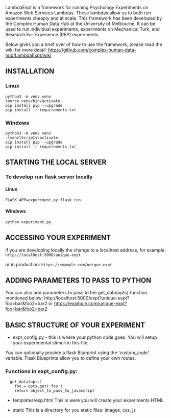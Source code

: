 LambdaExpt is a framework for running Psychology Experiments on Amazon Web Services Lambdas. These lambdas allow us to both run experiments cheaply and at scale. This framework has been developed by the Complex Human Data Hub at the University of Melbourne. It can be used to run individual experiments, experiments on Mechanical Turk, and Research For Experience (REP) experiments.

Below gives you a brief over of how to use the framework, please read the wiki for more detail:
https://github.com/complex-human-data-hub/LambdaExpt/wiki

## INSTALLATION
### Linux
```
python3 -m venv venv
source venv/bin/activate
pip install pip --upgrade
pip install -r requirements.txt
```

### Windows
```
python3 -m venv venv
.\venv\Scripts\activate
pip install pip --upgrade
pip install -r requirements.txt
```

## STARTING THE LOCAL SERVER
### To develop run flask server locally
#### Linux
```
FLASK_APP=experiment.py flask run
```

#### Windows 
```
python experiment.py
```

## ACCESSING YOUR EXPERIMENT
If you are developing locally the change to a localhost address, for example:
```http://localhost:5000/unique-expt```

or in production:
```https://example.com/unique-expt```


## ADDING PARAMETERS TO PASS TO PYTHON
You can also add parameters to pass to the get_data(opts) function mentioned below:
http://localhost:5000/expt?unique-expt?foo=bar&foo2=bar2
or
https://example.com/unique-expt?foo=bar&foo2=bar2


## BASIC STRUCTURE OF YOUR EXPERIMENT
* expt_config.py - this is where your python code goes. You will setup your experimental stimuli in this file. 

You can optionally provide a flask Blueprint using the 'custom_code' variable. Flask Blueprints allow you to define your own routes. 

### Functions in expt_config.py:
```
  get_data(opts)
    foo = opts.get('foo')
    return object_to_pass_to_javascript
```

* templates/exp.html
This is were you will create your experiments HTML

* static
  This is a directory for you static files: images, css, js






